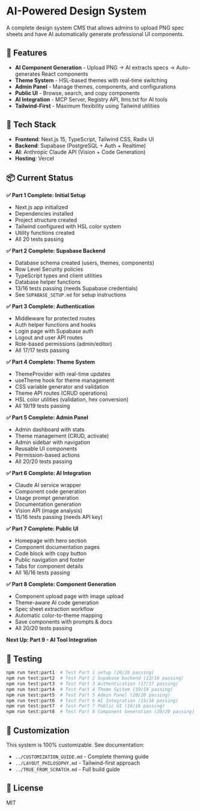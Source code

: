 # AI-Powered Design System

A complete design system CMS that allows admins to upload PNG spec sheets and have AI automatically generate professional UI components.

## 🎯 Features

- **AI Component Generation** - Upload PNG → AI extracts specs → Auto-generates React components
- **Theme System** - HSL-based themes with real-time switching
- **Admin Panel** - Manage themes, components, and configurations
- **Public UI** - Browse, search, and copy components
- **AI Integration** - MCP Server, Registry API, llms.txt for AI tools
- **Tailwind-First** - Maximum flexibility using Tailwind utilities

## 🚀 Tech Stack

- **Frontend**: Next.js 15, TypeScript, Tailwind CSS, Radix UI
- **Backend**: Supabase (PostgreSQL + Auth + Realtime)
- **AI**: Anthropic Claude API (Vision + Code Generation)
- **Hosting**: Vercel

## 📦 Current Status

**✅ Part 1 Complete: Initial Setup**
- Next.js app initialized
- Dependencies installed
- Project structure created
- Tailwind configured with HSL color system
- Utility functions created
- All 20 tests passing

**✅ Part 2 Complete: Supabase Backend**
- Database schema created (users, themes, components)
- Row Level Security policies
- TypeScript types and client utilities
- Database helper functions
- 13/16 tests passing (needs Supabase credentials)
- See `SUPABASE_SETUP.md` for setup instructions

**✅ Part 3 Complete: Authentication**
- Middleware for protected routes
- Auth helper functions and hooks
- Login page with Supabase auth
- Logout and user API routes
- Role-based permissions (admin/editor)
- All 17/17 tests passing

**✅ Part 4 Complete: Theme System**
- ThemeProvider with real-time updates
- useTheme hook for theme management
- CSS variable generator and validation
- Theme API routes (CRUD operations)
- HSL color utilities (validation, hex conversion)
- All 19/19 tests passing

**✅ Part 5 Complete: Admin Panel**
- Admin dashboard with stats
- Theme management (CRUD, activate)
- Admin sidebar with navigation
- Reusable UI components
- Permission-based actions
- All 20/20 tests passing

**✅ Part 6 Complete: AI Integration**
- Claude AI service wrapper
- Component code generation
- Usage prompt generation
- Documentation generation
- Vision API (image analysis)
- 15/16 tests passing (needs API key)

**✅ Part 7 Complete: Public UI**
- Homepage with hero section
- Component documentation pages
- Code block with copy button
- Public navigation and footer
- Tabs for component details
- All 16/16 tests passing

**✅ Part 8 Complete: Component Generation**
- Component upload page with image upload
- Theme-aware AI code generation
- Spec sheet extraction workflow
- Automatic color-to-theme mapping
- Save components with prompts & docs
- All 20/20 tests passing

**Next Up: Part 9 - AI Tool Integration**

## 🧪 Testing

```bash
npm run test:part1  # Test Part 1 setup (20/20 passing)
npm run test:part2  # Test Part 2 Supabase backend (13/16 passing)
npm run test:part3  # Test Part 3 Authentication (17/17 passing)
npm run test:part4  # Test Part 4 Theme System (19/19 passing)
npm run test:part5  # Test Part 5 Admin Panel (20/20 passing)
npm run test:part6  # Test Part 6 AI Integration (15/16 passing)
npm run test:part7  # Test Part 7 Public UI (16/16 passing)
npm run test:part8  # Test Part 8 Component Generation (20/20 passing)
```

## 🎨 Customization

This system is 100% customizable. See documentation:
- `../CUSTOMIZATION_GUIDE.md` - Complete theming guide
- `../LAYOUT_PHILOSOPHY.md` - Tailwind-first approach
- `../TRUE_FROM_SCRATCH.md` - Full build guide

## 📝 License

MIT
